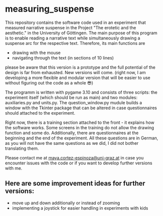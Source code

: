 # measuring_suspense
This repository contains the software code used in an experiment that measured narrative suspense in the Project "The erotetic and the aesthetic." in the University of Göttingen.
The main purpose of this program is to enable reading a narrative text while simultaneously drawing a suspense arc for the respective text. 
Therefore, its main functions are
- drawing with the mouse
- navigating through the text (in sections of 10 lines)

please be aware that this version is a prototype and the full potential of the design is far from exhausted. New versions will come. (right now, I am developing a more flexible and modular version that will be easier to use without figuring out the code as a whole 😎)

The programm is written with pygame 3.10 and consists of three scripts: the experiment itself (which should be run as main) and two modules: auxiliaries.py and units.py. The question_window.py mudule builds a window with the Tkinter package that can be altered in case questionnaires should attached to the experiment.

Right now, there is a training section attached to the front - it explains how the software works. Some screens in the training do not allow the drawing function and some do. 
Additionally, there are questionnaires at the beginning and the end of the experiment. All these questions are in German, as you will not have the same questions as we did, I did not bother translating them. 

Please contact me at maya.cortez-espinoza@uni-graz.at in case you encounter issues with the code or if you want to develop further versions with me. 

## Here are some improvement ideas for further versions:
- move up and down additionally or instead of zooming
- implementing a joystick for easier handling in experiments with kids

